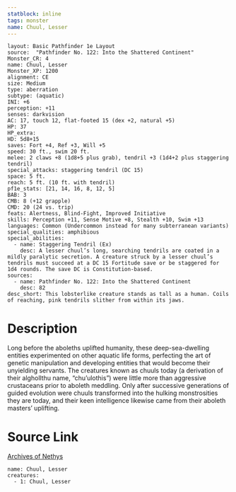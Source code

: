 ```yaml
---
statblock: inline
tags: monster
name: Chuul, Lesser
---
```

```statblock
layout: Basic Pathfinder 1e Layout
source:  "Pathfinder No. 122: Into the Shattered Continent"
Monster_CR: 4
name: Chuul, Lesser
Monster_XP: 1200
alignment: CE
size: Medium
type: aberration
subtype: (aquatic)
INI: +6
perception: +11
senses: darkvision
AC: 17, touch 12, flat-footed 15 (dex +2, natural +5)
HP: 37
HP_extra: 
HD: 5d8+15
saves: Fort +4, Ref +3, Will +5
speed: 30 ft., swim 20 ft.
melee: 2 claws +8 (1d8+5 plus grab), tendril +3 (1d4+2 plus staggering tendril)
special_attacks: staggering tendril (DC 15)
space: 5 ft.
reach: 5 ft. (10 ft. with tendril)
pf1e_stats: [21, 14, 16, 8, 12, 5]
BAB: 3
CMB: 8 (+12 grapple)
CMD: 20 (24 vs. trip)
feats: Alertness, Blind-Fight, Improved Initiative
skills: Perception +11, Sense Motive +8, Stealth +10, Swim +13
languages: Common (Undercommon instead for many subterranean variants)
special_qualities: amphibious
special_abilities:
  - name: Staggering Tendril (Ex)
    desc: A lesser chuul’s long, searching tendrils are coated in a mildly paralytic secretion. A creature struck by a lesser chuul’s tendrils must succeed at a DC 15 Fortitude save or be staggered for 1d4 rounds. The save DC is Constitution-based.
sources:
  - name: Pathfinder No. 122: Into the Shattered Continent
    desc: 82
desc_short: This lobsterlike creature stands as tall as a human. Coils of reaching, pink tendrils slither from within its jaws.
```
# Description
Long before the aboleths uplifted humanity, these deep-sea-dwelling entities experimented on other aquatic life forms, perfecting the art of genetic manipulation and developing entities that would become their unyielding servants. The creatures known as chuuls today (a derivation of their alghollthu name, “chu’ulothis”) were little more than aggressive crustaceans prior to aboleth meddling. Only after successive generations of guided evolution were chuuls transformed into the hulking monstrosities they are today, and their keen intelligence likewise came from their aboleth masters’ uplifting.
# Source Link
[Archives of Nethys](https://aonprd.com/MonsterDisplay.aspx?ItemName=Chuul%2C%20Lesser)
```encounter-table
name: Chuul, Lesser
creatures:
  - 1: Chuul, Lesser
```
